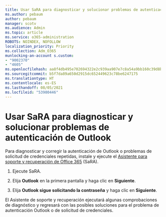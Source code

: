 ```yaml
---
title: Usar SaRA para diagnosticar y solucionar problemas de autenticación de Outlook
ms.author: pebaum
author: pebaum
manager: scotv
ms.audience: Admin
ms.topic: article
ms.service: o365-administration
ROBOTS: NOINDEX, NOFOLLOW
localization_priority: Priority
ms.collection: Adm_O365
munlocking-an-account s.custom:
- "9002370"
- "4605"
ms.openlocfilehash: aa8f4db495e702694322e2c939aa907e7c8a54a9bb160c39d8bd5f49a32bcb01
ms.sourcegitcommit: b5f7da89a650d2915dc652449623c78be6247175
ms.translationtype: HT
ms.contentlocale: es-ES
ms.lasthandoff: 08/05/2021
ms.locfileid: "53980446"
---
```

# <a name="use-sara-to-diagnose-and-resolve-outlook-authentication-issues"></a>Usar SaRA para diagnosticar y solucionar problemas de autenticación de Outlook

Para diagnosticar y corregir la autenticación de Outlook o problemas de solicitud de credenciales repetidas, instale y ejecute el [Asistente para soporte y recuperación de Office 365](https://diagnostics.office.com/#/) (SaRA).

1. Ejecute SaRA.

2. Elija **Outlook** en la primera pantalla y haga clic en **Siguiente**.

3. Elija **Outlook sigue solicitando la contraseña** y haga clic en **Siguiente**.

El Asistente de soporte y recuperación ejecutará algunas comprobaciones de diagnóstico y regresará con las posibles soluciones para el problema de autenticación Outlook o de solicitud de credenciales.
